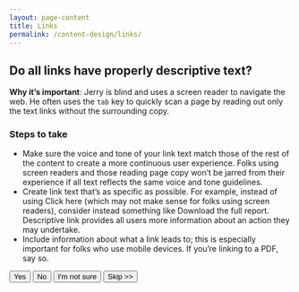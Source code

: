 ```yaml
---
layout: page-content
title: Links
permalink: /content-design/links/
---
```


## Do all links have properly descriptive text?

**Why it’s important**: Jerry is blind and uses a screen reader to navigate the web. He often uses the `tab` key to quickly scan a page by reading out only the text links without the surrounding copy.

### Steps to take
- Make sure the voice and tone of your link text match those of the rest of the content to create a more continuous user experience. Folks using screen readers and those reading page copy won’t be jarred from their experience if all text reflects the same voice and tone guidelines.
- Create link text that’s as specific as possible. For example, instead of using Click here (which may not make sense for folks using screen readers), consider instead something like Download the full report. Descriptive link provides all users more information about an action they may undertake.
- Include information about what a link leads to; this is especially important for folks who use mobile devices. If you’re linking to a PDF, say so.

<button>
  <i class="fa fa-check" aria-hidden="true"></i>
  Yes
</button>
<button class="usa-button-secondary">
  <i class="fa fa-times" aria-hidden="true"></i>
  No
</button>
<button class="usa-button button-question">
  <i class="fa fa-question" aria-hidden="true"></i>
  I'm not sure
</button>
<button class="usa-button-outline button-skip" type="button">Skip >></button>
